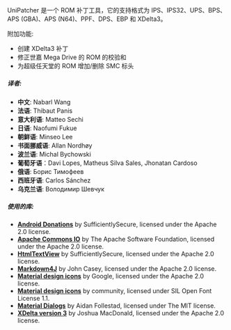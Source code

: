 UniPatcher 是一个 ROM 补丁工具，它的支持格式为 IPS、IPS32、UPS、BPS、APS (GBA)、APS (N64)、PPF、DPS、EBP 和 XDelta3。

附加功能:

- 创建 XDelta3 补丁
- 修正世嘉 Mega Drive 的 ROM 的校验和
- 为超级任天堂的 ROM 增加/删除 SMC 标头

##### 译者:

- **中文**: Nabarl Wang
- **法语**: Thibaut Panis
- **意大利语**: Matteo Sechi
- **日语**: Naofumi Fukue
- **朝鲜语**: Minseo Lee
- **书面挪威语**: Allan Nordhøy
- **波兰语**: Michal Bychowski
- **葡萄牙语**：Davi Lopes, Matheus Silva Sales, Jhonatan Cardoso
- **俄语**: Борис Тимофеев
- **西班牙语**: Carlos Sánchez
- **乌克兰语**: Володимир Шевчук

##### 使用的库:

- [**Android Donations**](https://github.com/SufficientlySecure/donations) by SufficientlySecure, licensed under the Apache 2.0 license.
- [**Apache Commons IO**](https://commons.apache.org/proper/commons-io/) by The Apache Software Foundation, licensed under the Apache 2.0 license.
- [**HtmlTextView**](https://github.com/SufficientlySecure/html-textview) by SufficientlySecure, licensed under the Apache 2.0 license.
- [**Markdown4J**](https://github.com/jdcasey/markdown4j) by John Casey, licensed under the Apache 2.0 license.
- [**Material design icons**](https://github.com/google/material-design-icons) by Google, licensed under the Apache 2.0 license.
- [**Material design icons**](https://materialdesignicons.com) by community, licensed under SIL Open Font License 1.1.
- [**Material Dialogs**](https://github.com/afollestad/material-dialogs) by Aidan Follestad, licensed under The MIT license.
- [**XDelta version 3**](https://github.com/jmacd/xdelta) by Joshua MacDonald, licensed under the Apache 2.0 license.